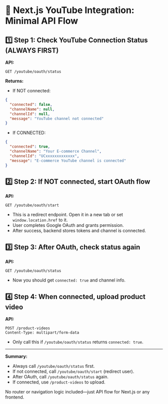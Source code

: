 # 🚀 Next.js YouTube Integration: Minimal API Flow

## 1️⃣ Step 1: Check YouTube Connection Status (ALWAYS FIRST)

**API:**

```
GET /youtube/oauth/status
```

**Returns:**

- If NOT connected:

```json
{
  "connected": false,
  "channelName": null,
  "channelId": null,
  "message": "YouTube channel not connected"
}
```

- If CONNECTED:

```json
{
  "connected": true,
  "channelName": "Your E-commerce Channel",
  "channelId": "UCxxxxxxxxxxxxx",
  "message": "E-commerce YouTube channel is connected"
}
```

## 2️⃣ Step 2: If NOT connected, start OAuth flow

**API:**

```
GET /youtube/oauth/start
```

- This is a redirect endpoint. Open it in a new tab or set `window.location.href` to it.
- User completes Google OAuth and grants permission.
- After success, backend stores tokens and channel is connected.

## 3️⃣ Step 3: After OAuth, check status again

**API:**

```
GET /youtube/oauth/status
```

- Now you should get `connected: true` and channel info.

## 4️⃣ Step 4: When connected, upload product video

**API:**

```
POST /product-videos
Content-Type: multipart/form-data
```

- Only call this if `/youtube/oauth/status` returns `connected: true`.

---

**Summary:**

- Always call `/youtube/oauth/status` first.
- If not connected, call `/youtube/oauth/start` (redirect user).
- After OAuth, call `/youtube/oauth/status` again.
- If connected, use `/product-videos` to upload.

No router or navigation logic included—just API flow for Next.js or any frontend.

